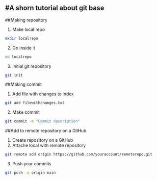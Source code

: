 #A shorn tutorial about git base  
---
##Making repository  
1. Make local repo  
```bash  
mkdir localrepo  
```  
2. Go inside it  
```bash
cd localrepo  
```  
3. Initial git repository  
```bash  
git init  
```  

##Making commit  
1. Add file with changes to index  
```bash  
git add filewithchanges.txt  
```  
2. Make commit  
```bash  
git commit -m "Commit description"
```  

##Add to remote repository on a GitHub  
1. Create repository on a GitHub  
2. Attache local with remote repository  
```bash  
git remote add origin https://github.com/youraccount/remoterepo.git  
```
3. Push your commits  
```bash  
git push -u origin main  
```
